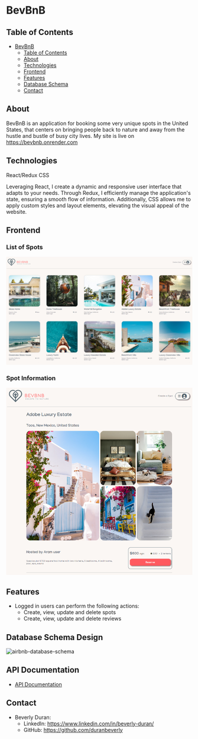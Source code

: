 <!--!!START SILENT -->
# BevBnB

## Table of Contents
- [BevBnB](#bevbnb)
  - [Table of Contents](#table-of-contents)
  - [About](#about)
  - [Technologies](#technologies)
  - [Frontend](#frontend)
  - [Features](#features)
  - [Database Schema](#database-schema-design)
  - [Contact](#contact)

## About
BevBnB is an application for booking some very unique spots in the United States, that centers on bringing people back to nature and away from the hustle and bustle of busy city lives. My site is live on https://bevbnb.onrender.com

## Technologies
React/Redux CSS

Leveraging React, I create a dynamic and responsive user interface that adapts to your needs. Through Redux, I efficiently manage the application's state, ensuring a smooth flow of information. Additionally, CSS allows me to apply custom styles and layout elements, elevating the visual appeal of the website.
<!--!!END -->
<!--!!ADD -->
<!-- # `<name of application here>` -->
<!--!!END_ADD -->

## Frontend

### List of Spots
![Screenshot](./frontend/public/Assets/BevBnB_home.PNG)

### Spot Information
![Screenshot](./frontend/public/Assets/BevBnB_Spot.PNG)


## Features
- Logged in users can perform the following actions:
  - Create, view, update and delete spots
  - Create, view, update and delete reviews

## Database Schema Design

<!--!!START SILENT -->
![airbnb-database-schema]

[airbnb-database-schema]: https://appacademy-open-assets.s3.us-west-1.amazonaws.com/Modular-Curriculum/content/week-12/airbnb-db-schema.png
[airbnb-db-diagram-info]: https://appacademy-open-assets.s3.us-west-1.amazonaws.com/Modular-Curriculum/content/week-12/airbnb-db-diagram-info.txt
<!--!!END -->
<!--!!ADD -->
<!-- `<insert database schema design here>` -->
<!--!!END_ADD -->

## API Documentation
- [API Documentation](./API.md)

## Contact

* Beverly Duran:
    * LinkedIn: https://www.linkedin.com/in/beverly-duran/
    * GitHub: https://github.com/duranbeverly
